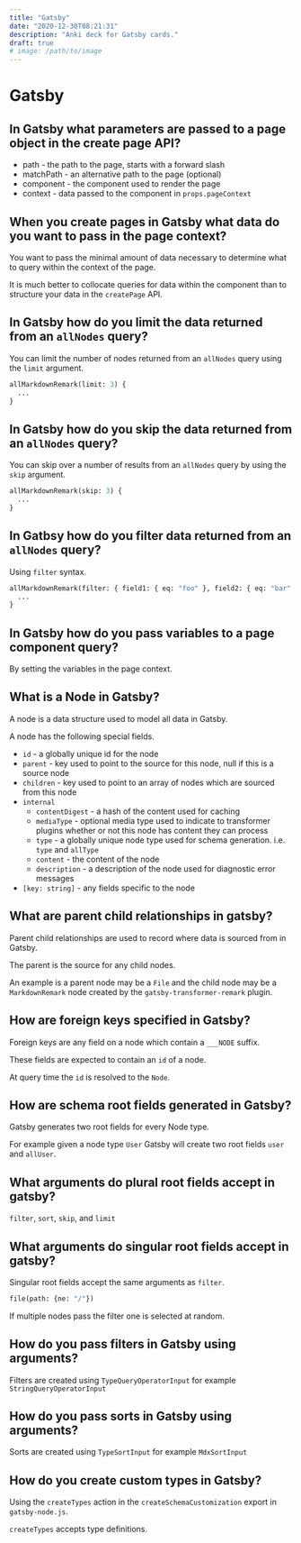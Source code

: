```yaml
---
title: "Gatsby"
date: "2020-12-30T08:21:31"
description: "Anki deck for Gatsby cards."
draft: true
# image: /path/to/image
---
```


# Gatsby

## In Gatsby what parameters are passed to a page object in the create page API?

- path - the path to the page, starts with a forward slash
- matchPath - an alternative path to the page (optional)
- component - the component used to render the page
- context - data passed to the component in `props.pageContext`

## When you create pages in Gatsby what data do you want to pass in the page context?

You want to pass the minimal amount of data necessary to determine what to query within the context of the page.

It is much better to collocate queries for data within the component than to structure your data in the `createPage` API.

## In Gatsby how do you limit the data returned from an `allNodes` query?

You can limit the number of nodes returned from an `allNodes` query using the `limit` argument.

```graphql
allMarkdownRemark(limit: 3) {
  ...
}
```

## In Gatsby how do you skip the data returned from an `allNodes` query?

You can skip over a number of results from an `allNodes` query by using the `skip` argument.

```graphql
allMarkdownRemark(skip: 3) {
  ...
}
```

## In Gatbsy how do you filter data returned from an `allNodes` query?

Using `filter` syntax.

```graphql
allMarkdownRemark(filter: { field1: { eq: "foo" }, field2: { eq: "bar" } }) {
  ...
}
```

<!-- ## In Gatsby what operators are supported by filter?

-   `eq`: short for **equal**, must match the given data exactly
-   `ne`: short for **not equal**, must be different from the given data
-   `regex`: short for **regular expression**, must match the given pattern. Note that backslashes need to be escaped *twice*, so `/\w+/` needs to be written as `"/\\\\w+/"`.
-   `glob`: short for **global**, allows to use wildcard `*` which acts as a placeholder for any non-empty string
-   `in`: short for **in array**, must be an element of the array
-   `nin`: short for **not in array**, must NOT be an element of the array
-   `gt`: short for **greater than**, must be greater than given value
-   `gte`: short for **greater than or equal**, must be greater than or equal to given value
-   `lt`: short for **less than**, must be less than given value
-   `lte`: short for **less than or equal**, must be less than or equal to given value
-   `elemMatch`: short for **element match**, this indicates that the field you are filtering will return an array of elements, on which you can apply a filter using the previous operators -->

## In Gatsby how do you pass variables to a page component query?

By setting the variables in the page context.

## What is a Node in Gatsby?

<!-- TODO(lukemurray): see https://www.gatsbyjs.com/docs/reference/config-files/actions/#createNode for better documentation -->

A node is a data structure used to model all data in Gatsby.

A node has the following special fields.

- `id` - a globally unique id for the node
- `parent` - key used to point to the source for this node, null if this is a source node
- `children` - key used to point to an array of nodes which are sourced from this node
- `internal`
  - `contentDigest` - a hash of the content used for caching
  - `mediaType` - optional media type used to indicate to transformer plugins whether or not this node has content they can process
  - `type` - a globally unique node type used for schema generation. i.e. `type` and `allType`
  - `content` - the content of the node
  - `description` - a description of the node used for diagnostic error messages
- `[key: string]` - any fields specific to the node

## What are parent child relationships in gatsby?

Parent child relationships are used to record where data is sourced from in Gatsby.

The parent is the source for any child nodes.

An example is a parent node may be a `File` and the child node may be a `MarkdownRemark` node created by the `gatsby-transformer-remark` plugin.

## How are foreign keys specified in Gatsby?

Foreign keys are any field on a node which contain a `___NODE` suffix.

These fields are expected to contain an `id` of a node.

At query time the `id` is resolved to the `Node`.

## How are schema root fields generated in Gatsby?

Gatsby generates two root fields for every Node type.

For example given a node type `User` Gatsby will create two root fields `user` and `allUser`.

## What arguments do plural root fields accept in gatsby?

`filter`, `sort`, `skip`, and `limit`

## What arguments do singular root fields accept in gatsby?

Singular root fields accept the same arguments as `filter`.

```graphql
file(path: {ne: "/"})
```

If multiple nodes pass the filter one is selected at random.

## How do you pass filters in Gatsby using arguments?

Filters are created using `TypeQueryOperatorInput` for example `StringQueryOperatorInput`


## How do you pass sorts in Gatsby using arguments?

Sorts are created using `TypeSortInput` for example `MdxSortInput`


## How do you create custom types in Gatsby?

Using the `createTypes` action in the `createSchemaCustomization` export in `gatsby-node.js`.

`createTypes` accepts type definitions.

<!-- TODO(lukemurray): continue from https://www.gatsbyjs.com/docs/reference/graphql-data-layer/schema-customization/ -->